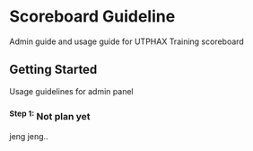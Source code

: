 # Scoreboard Guideline

Admin guide and usage guide for UTPHAX Training scoreboard

## Getting Started

Usage guidelines for admin panel


### <sup>Step 1:</sup> Not plan yet

jeng jeng.. 

